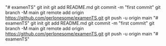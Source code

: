 "# examenTS"  git init git add README.md git commit -m "first commit" git branch -M main git remote add origin https://github.com/gerlonesome/examenTS.git git push -u origin main
"# examenTS"  git init git add README.md git commit -m "first commit" git branch -M main git remote add origin https://github.com/gerlonesome/examenTS.git git push -u origin main
"# examenTS" 
